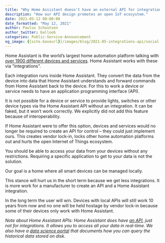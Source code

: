 ```yaml
---
title: "Why Home Assistant doesn't have an external API for integrations"
description: "How our API design promotes an open IoT ecosystem."
date: 2021-05-12 00:00:00
date_formatted: "May 12, 2021"
author: Paulus Schoutsen
author_twitter: balloob
categories: Public-Service-Announcement
og_image: {{site.baseurl}}/images/blog/2021-05-integrations-api/social.png
---
```


Home Assistant is the world’s largest home automation platform talking with [over 1900 different devices and services](/integrations/). Home Assistant works with these via “integrations”.

Each integration runs inside Home Assistant. They convert the data from the device into data that Home Assistant understands and forward commands from Home Assistant back to the device. For this to work a device or service needs to have an application programming interface (API).

It is not possible for a device or service to provide lights, switches or other device types via the Home Assistant API without an integration. It can be faked, but it won’t work correctly. We explicitly did not add this feature because of interoperability.

If Home Assistant were to offer this option, devices and services would no longer be required to create an API for control – they could just implement ours. This creates vendor lock-in, locks other home automation platforms out and hurts the open Internet of Things ecosystem.

You should be able to access your data from your devices without any restrictions. Requiring a specific application to get to your data is not the solution.

Our goal is a home where all smart devices can be managed locally.

This stance will hurt us in the short term because we get less integrations. It is more work for a manufacturer to create an API and a Home Assistant integration.

In the long term the user will win. Devices with local APIs will still work 10 years from now and no one will be held hostage by vendor lock-in because some of their devices only work with Home Assistant.

_Note about Home Assistant APIs: Home Assistant does have [an API](https://developers.home-assistant.io/docs/api/websocket/), just not for integrations. It allows you to access all your data in real-time. We also have a [data science portal](https://data.home-assistant.io/) that documents how you can query the historical data stored on disk._
